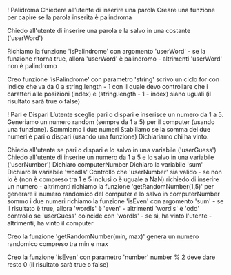 ! Palidroma
Chiedere all’utente di inserire una parola
Creare una funzione per capire se la parola inserita è palindroma

Chiedo all'utente di inserire una parola e la salvo in una costante ('userWord')

Richiamo la funzione 'isPalindrome' con argomento 'userWord'
    - se la funzione ritorna true, allora 'userWord' è palindromo
    - altrimenti 'userWord' non è palindromo

Creo funzione 'isPalindrome' con parametro 'string'
    scrivo un ciclo for con indice che va da 0 a string.length - 1 con il quale
        devo controllare che i caratteri alle posizioni (index) e (string.length - 1 - index) siano uguali
(il risultato sarà true o false)




! Pari e Dispari
L’utente sceglie pari o dispari e inserisce un numero da 1 a 5.
Generiamo un numero random (sempre da 1 a 5) per il computer (usando una funzione).
Sommiamo i due numeri Stabiliamo se la somma dei due numeri è pari o dispari (usando una funzione)
Dichiariamo chi ha vinto.

Chiedo all'utente se pari o dispari e lo salvo in una variabile ('userGuess')
Chiedo all'utente di inserire un numero da 1 a 5 e lo salvo in una variabile ('userNumber')
Dichiaro computerNumber
Dichiaro la variabile 'sum'
Dichiaro la variabile 'wordIs'
Controllo che 'userNumber' sia valido 
    - se non lo è (non è compreso tra 1 e 5 inclusi o è uguale a NaN)
        richiedo di inserire un numero
    - altrimenti
        richiamo la funzione 'getRandomNumber(1,5)' per generare il numero randomico del computer e lo salvo in computerNumber
        sommo i due numeri
        richiamo la funzione 'isEven' con argomento  'sum'
            - se il risultato è true, allora 'wordIs' è 'even'
            - altrimenti 'wordIs' è 'odd'
        controllo se 'userGuess' coincide con 'wordIs'
            - se sì, ha vinto l'utente
            - altrimenti, ha vinto il computer


Creo la funzione 'getRandomNumber(min, max)'
    genera un numero randomico compreso tra min e max

Creo la funzione 'isEven' con parametro 'number'
    number % 2 deve dare resto 0
(il risultato sarà true o false)

